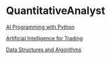 # QuantitativeAnalyst

[AI Programming with Python](https://www.udacity.com/course/ai-programming-python-nanodegree--nd089)

[Artificial Intelligence for Trading](https://www.udacity.com/course/ai-for-trading--nd880)

[Data Structures and Algorithms](https://www.udacity.com/course/data-structures-and-algorithms-nanodegree--nd256)

